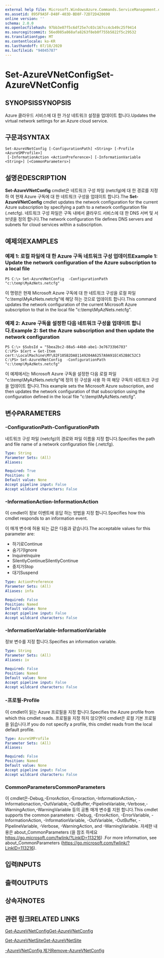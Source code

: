 ```yaml
---
external help file: Microsoft.WindowsAzure.Commands.ServiceManagement.dll-Help.xml
ms.assetid: 895F9A5F-D48F-403D-BD8F-72D72D420690
online version: ''
schema: 2.0.0
ms.openlocfilehash: 97bb3e07f5c6df25e7c03c167cc4cb49c25f9414
ms.sourcegitcommit: 56ed085a868afa8263f8eb0f755b5822f5c29532
ms.translationtype: MT
ms.contentlocale: ko-KR
ms.lasthandoff: 07/18/2020
ms.locfileid: "94045787"
---
```

# <span data-ttu-id="ee402-101">Set-AzureVNetConfig</span><span class="sxs-lookup"><span data-stu-id="ee402-101">Set-AzureVNetConfig</span></span>

## <span data-ttu-id="ee402-102">SYNOPSIS</span><span class="sxs-lookup"><span data-stu-id="ee402-102">SYNOPSIS</span></span>
<span data-ttu-id="ee402-103">Azure 클라우드 서비스에 대 한 가상 네트워크 설정을 업데이트 합니다.</span><span class="sxs-lookup"><span data-stu-id="ee402-103">Updates the virtual network settings for an Azure cloud service.</span></span>

## <span data-ttu-id="ee402-104">구문과</span><span class="sxs-lookup"><span data-stu-id="ee402-104">SYNTAX</span></span>

```
Set-AzureVNetConfig [-ConfigurationPath] <String> [-Profile <AzureSMProfile>]
 [-InformationAction <ActionPreference>] [-InformationVariable <String>] [<CommonParameters>]
```

## <span data-ttu-id="ee402-105">설명은</span><span class="sxs-lookup"><span data-stu-id="ee402-105">DESCRIPTION</span></span>
<span data-ttu-id="ee402-106">**Set-AzureVNetConfig** cmdlet은 네트워크 구성 파일 (netcfg)에 대 한 경로를 지정 하 여 현재 Azure 구독에 대 한 네트워크 구성을 업데이트 합니다.</span><span class="sxs-lookup"><span data-stu-id="ee402-106">The **Set-AzureVNetConfig** cmdlet updates the network configuration for the current Azure subscription by specifying a path to a network configuration file (.netcfg).</span></span>
<span data-ttu-id="ee402-107">네트워크 구성 파일은 구독 내에서 클라우드 서비스에 대 한 DNS 서버 및 서브넷을 정의 합니다.</span><span class="sxs-lookup"><span data-stu-id="ee402-107">The network configuration file defines DNS servers and subnets for cloud services within a subscription.</span></span>

## <span data-ttu-id="ee402-108">예제의</span><span class="sxs-lookup"><span data-stu-id="ee402-108">EXAMPLES</span></span>

### <span data-ttu-id="ee402-109">예제 1: 로컬 파일에 대 한 Azure 구독 네트워크 구성 업데이트</span><span class="sxs-lookup"><span data-stu-id="ee402-109">Example 1: Update the network configuration of the Azure subscription to a local file</span></span>
```
PS C:\> Set-AzureVNetConfig  -ConfigurationPath "c:\temp\MyAzNets.netcfg"
```

<span data-ttu-id="ee402-110">이 명령은 현재 Microsoft Azure 구독에 대 한 네트워크 구성을 로컬 파일 "c:\temp\MyAzNets.netcfg"에 해당 하는 것으로 업데이트 합니다.</span><span class="sxs-lookup"><span data-stu-id="ee402-110">This command updates the network configuration of the current Microsoft Azure subscription to that in the local file "c:\temp\MyAzNets.netcfg".</span></span>

### <span data-ttu-id="ee402-111">예제 2: Azure 구독을 설정한 다음 네트워크 구성을 업데이트 합니다.</span><span class="sxs-lookup"><span data-stu-id="ee402-111">Example 2: Set the Azure subscription and then update the network configuration</span></span>
```
PS C:\> $SubsId = "5bea2bc2-88a5-44b8-abe1-3e76733b6783"
C:\PS> $Cert = Get-Item cert:\LocalMachine\MY\82F105B2DA81149204A6257A9A91EC452B8C52C3
C:\PS> Set-AzureVNetConfig  -ConfigurationPath "c:\temp\MyAzNets.netcfg"
```

<span data-ttu-id="ee402-112">이 예제에서는 Microsoft Azure 구독을 설정한 다음 로컬 파일 "c:\temp\MyAzNets.netcfg"에 정의 된 구성을 사용 하 여 해당 구독의 네트워크 구성을 업데이트 합니다.</span><span class="sxs-lookup"><span data-stu-id="ee402-112">This example sets the Microsoft Azure subscription, and then updates the network configuration of that subscription using the configuration defined in the local file "c:\temp\MyAzNets.netcfg".</span></span>

## <span data-ttu-id="ee402-113">변수</span><span class="sxs-lookup"><span data-stu-id="ee402-113">PARAMETERS</span></span>

### <span data-ttu-id="ee402-114">-ConfigurationPath</span><span class="sxs-lookup"><span data-stu-id="ee402-114">-ConfigurationPath</span></span>
<span data-ttu-id="ee402-115">네트워크 구성 파일 (netcfg)의 경로와 파일 이름을 지정 합니다.</span><span class="sxs-lookup"><span data-stu-id="ee402-115">Specifies the path and file name of a network configuration file (.netcfg).</span></span>

```yaml
Type: String
Parameter Sets: (All)
Aliases: 

Required: True
Position: 0
Default value: None
Accept pipeline input: False
Accept wildcard characters: False
```

### <span data-ttu-id="ee402-116">-InformationAction</span><span class="sxs-lookup"><span data-stu-id="ee402-116">-InformationAction</span></span>
<span data-ttu-id="ee402-117">이 cmdlet이 정보 이벤트에 응답 하는 방법을 지정 합니다.</span><span class="sxs-lookup"><span data-stu-id="ee402-117">Specifies how this cmdlet responds to an information event.</span></span>

<span data-ttu-id="ee402-118">이 매개 변수에 허용 되는 값은 다음과 같습니다.</span><span class="sxs-lookup"><span data-stu-id="ee402-118">The acceptable values for this parameter are:</span></span>

- <span data-ttu-id="ee402-119">하기로</span><span class="sxs-lookup"><span data-stu-id="ee402-119">Continue</span></span>
- <span data-ttu-id="ee402-120">숨기기</span><span class="sxs-lookup"><span data-stu-id="ee402-120">Ignore</span></span>
- <span data-ttu-id="ee402-121">Inquire</span><span class="sxs-lookup"><span data-stu-id="ee402-121">Inquire</span></span>
- <span data-ttu-id="ee402-122">SilentlyContinue</span><span class="sxs-lookup"><span data-stu-id="ee402-122">SilentlyContinue</span></span>
- <span data-ttu-id="ee402-123">중지가</span><span class="sxs-lookup"><span data-stu-id="ee402-123">Stop</span></span>
- <span data-ttu-id="ee402-124">대기</span><span class="sxs-lookup"><span data-stu-id="ee402-124">Suspend</span></span>

```yaml
Type: ActionPreference
Parameter Sets: (All)
Aliases: infa

Required: False
Position: Named
Default value: None
Accept pipeline input: False
Accept wildcard characters: False
```

### <span data-ttu-id="ee402-125">-InformationVariable</span><span class="sxs-lookup"><span data-stu-id="ee402-125">-InformationVariable</span></span>
<span data-ttu-id="ee402-126">정보 변수를 지정 합니다.</span><span class="sxs-lookup"><span data-stu-id="ee402-126">Specifies an information variable.</span></span>

```yaml
Type: String
Parameter Sets: (All)
Aliases: iv

Required: False
Position: Named
Default value: None
Accept pipeline input: False
Accept wildcard characters: False
```

### <span data-ttu-id="ee402-127">-프로필</span><span class="sxs-lookup"><span data-stu-id="ee402-127">-Profile</span></span>
<span data-ttu-id="ee402-128">이 cmdlet이 읽는 Azure 프로필을 지정 합니다.</span><span class="sxs-lookup"><span data-stu-id="ee402-128">Specifies the Azure profile from which this cmdlet reads.</span></span>
<span data-ttu-id="ee402-129">프로필을 지정 하지 않으면이 cmdlet은 로컬 기본 프로필을 읽습니다.</span><span class="sxs-lookup"><span data-stu-id="ee402-129">If you do not specify a profile, this cmdlet reads from the local default profile.</span></span>

```yaml
Type: AzureSMProfile
Parameter Sets: (All)
Aliases: 

Required: False
Position: Named
Default value: None
Accept pipeline input: False
Accept wildcard characters: False
```

### <span data-ttu-id="ee402-130">CommonParameters</span><span class="sxs-lookup"><span data-stu-id="ee402-130">CommonParameters</span></span>
<span data-ttu-id="ee402-131">이 cmdlet은-Debug,-ErrorAction,-Erroraction,-InformationAction,-Informationaction,-OutVariable,-OutBuffer,-PipelineVariable,-Verbose,-WarningAction,-WarningVariable 등의 공통 매개 변수를 지원 합니다.</span><span class="sxs-lookup"><span data-stu-id="ee402-131">This cmdlet supports the common parameters: -Debug, -ErrorAction, -ErrorVariable, -InformationAction, -InformationVariable, -OutVariable, -OutBuffer, -PipelineVariable, -Verbose, -WarningAction, and -WarningVariable.</span></span> <span data-ttu-id="ee402-132">자세한 내용은 about_CommonParameters (을 참조 하세요 https://go.microsoft.com/fwlink/?LinkID=113216) .</span><span class="sxs-lookup"><span data-stu-id="ee402-132">For more information, see about_CommonParameters (https://go.microsoft.com/fwlink/?LinkID=113216).</span></span>

## <span data-ttu-id="ee402-133">입력</span><span class="sxs-lookup"><span data-stu-id="ee402-133">INPUTS</span></span>

## <span data-ttu-id="ee402-134">출력</span><span class="sxs-lookup"><span data-stu-id="ee402-134">OUTPUTS</span></span>

## <span data-ttu-id="ee402-135">상속자</span><span class="sxs-lookup"><span data-stu-id="ee402-135">NOTES</span></span>

## <span data-ttu-id="ee402-136">관련 링크</span><span class="sxs-lookup"><span data-stu-id="ee402-136">RELATED LINKS</span></span>

[<span data-ttu-id="ee402-137">Get-AzureVNetConfig</span><span class="sxs-lookup"><span data-stu-id="ee402-137">Get-AzureVNetConfig</span></span>](./Get-AzureVNetConfig.md)

[<span data-ttu-id="ee402-138">Get-AzureVNetSite</span><span class="sxs-lookup"><span data-stu-id="ee402-138">Get-AzureVNetSite</span></span>](./Get-AzureVNetSite.md)

[<span data-ttu-id="ee402-139">-AzureVNetConfig 제거</span><span class="sxs-lookup"><span data-stu-id="ee402-139">Remove-AzureVNetConfig</span></span>](./Remove-AzureVNetConfig.md)


